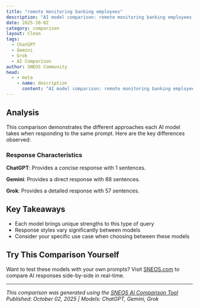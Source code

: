 ```yaml
---
title: "remote monitoring banking employees"
description: "AI model comparison: remote monitoring banking employees..."
date: 2025-10-02
category: comparison
layout: Clean
tags:
  - ChatGPT
  - Gemini
  - Grok
  - AI Comparison
author: SNEOS Community
head:
  - - meta
    - name: description
      content: "AI model comparison: remote monitoring banking employees..."
---
```


<ChatComparison
  title="remote monitoring banking employees"
  prompt="remote monitoring banking employees"
  :responses='{
    "ChatGPT": "Remote monitoring of banking employees involves the use of various technologies and practices to oversee the activities and productivity of employees who are working from home or other remote locations. This practice has gained traction, especially in the wake of the COVID-19 pandemic, where many financial institutions shifted to remote work models. Here are some aspects to consider regarding remote monitoring in the banking sector:\n\n### 1. **Technologies Used**:\n   - **Time Tracking Software**: Applications that help track hours spent on tasks, projects, or accounts.\n   - **Screen Monitoring**: Tools that can take snapshots or record screen activity to ensure employees are working on their assigned tasks.\n   - **Communication Monitoring**: Analysis of emails, chats, or recorded calls to ensure compliance and understand employee interactions.\n   - **Performance Dashboards**: Platforms that aggregate productivity metrics and display performance analytics for managers.\n\n### 2. **Reasons for Remote Monitoring**:\n   - **Compliance**: To ensure adherence to banking regulations and internal policies.\n   - **Productivity**: To assess employee performance and prevent slacking in a remote environment.\n   - **Security**: To monitor for any fraudulent activity or potential data breaches.\n   - **Support and Training**: To identify team members who may need further training or support.\n\n### 3. **Ethical Considerations**:\n   - **Privacy**: Employees may have concerns about being monitored, which necessitates transparent policies regarding what data is collected and how it will be used.\n   - **Trust and Morale**: Over-monitoring can lead to feelings of distrust and impact employee morale and productivity negatively.\n   - **Legal Compliance**: Banks must comply with laws relating to employee surveillance, data protection, and privacy (e.g., GDPR in Europe).\n\n### 4. **Best Practices**:\n   - **Clear Policies**: Establish clear guidelines that articulate the level and nature of monitoring, including data privacy considerations.\n   - **Employee Feedback**: Engage employees in discussions about monitoring practices to get their input and foster a sense of collaboration.\n   - **Focus on Outcomes**: Instead of monitoring every action, focus on delivering results and setting measurable performance goals.\n   - **Training**: Provide training for employees on how to use monitoring tools effectively and responsibly.\n\n### 5. **Challenges**:\n   - **Technology Limitations**: Not all banks have the same technological infrastructure, which can hinder effective monitoring.\n   - **Resistance**: Employees may resist monitoring practices, leading to tensions between management and staff.\n   - **Balancing Oversight and Autonomy**: Finding the right balance between keeping track of employees and allowing them the independence needed to work effectively.\n\n### Conclusion\nRemote monitoring in banking is a complex issue that involves balancing productivity and compliance needs with ethical considerations and employee wellbeing. A well-structured approach that incorporates transparent policies, technology, and a supportive culture can help banks manage their remote workforce effectively.",
    "Gemini": "Remote monitoring of banking employees is a complex issue with potential benefits and drawbacks. Here\u0027s a breakdown of the key aspects:\n\n**Why Banks Might Use Remote Monitoring:**\n\n*   **Security and Compliance:**\n    *   **Data Protection:** To prevent data breaches, leaks, and unauthorized access to sensitive customer information. Banks are heavily regulated and must adhere to strict data protection standards like GDPR, CCPA, and industry-specific rules (e.g., PCI DSS for payment card information).\n    *   **Fraud Prevention:** To detect and deter fraudulent activities by employees, especially in roles involving financial transactions.\n    *   **Insider Threat Mitigation:** To identify and address potential insider threats (e.g., disgruntled employees, those susceptible to bribery) who might compromise systems or data.\n    *   **Compliance with Regulations:** To ensure employees are adhering to banking regulations, ethical guidelines, and internal policies.\n*   **Productivity and Performance:**\n    *   **Tracking Activity:** To monitor employee activity levels and identify areas for improvement in efficiency.\n    *   **Time Management:** To ensure employees are working during their scheduled hours and not engaging in non-work-related activities.\n    *   **Performance Evaluation:** To collect data for performance reviews and identify top performers.\n    *   **Training and Coaching:** To identify skill gaps and provide targeted training or coaching based on observed performance.\n*   **Operational Efficiency:**\n    *   **Resource Allocation:** To optimize staffing levels and resource allocation based on workload and demand.\n    *   **Process Improvement:** To identify bottlenecks in workflows and improve overall operational efficiency.\n    *   **Audit Trails:** To maintain detailed records of employee actions for auditing and compliance purposes.\n\n**Types of Monitoring:**\n\n*   **System Monitoring:**\n    *   **Application Usage:** Tracking which applications employees use and how frequently.\n    *   **Website Activity:** Monitoring websites visited by employees.\n    *   **File Access:** Tracking which files employees access, modify, or share.\n    *   **Email Monitoring:** Monitoring employee email correspondence (subject to legal and ethical considerations).\n    *   **Screen Recording:** Recording employee screen activity, either continuously or triggered by specific events.\n    *   **Keystroke Logging:** Recording keystrokes entered by employees (often controversial due to privacy concerns).\n*   **Communication Monitoring:**\n    *   **Phone Call Recording:** Recording phone calls made by employees (with proper notification).\n    *   **Instant Messaging Monitoring:** Monitoring employee communication through instant messaging platforms.\n    *   **Video Conferencing Monitoring:** Monitoring video conferences.\n*   **Physical Monitoring:**\n    *   **Video Surveillance:** Using security cameras to monitor employee activity in physical locations (e.g., branch offices).\n    *   **Access Control Systems:** Tracking employee entry and exit times from buildings and restricted areas.\n*   **Data Loss Prevention (DLP) Systems:** These systems monitor data in use, in transit, and at rest to prevent sensitive information from leaving the bank\u0027s control.  They can block or flag suspicious activity like employees trying to copy files to USB drives or send sensitive data in emails.\n*   **Behavioral Analytics:** Using AI and machine learning to identify unusual or risky employee behavior patterns that might indicate fraud or policy violations.  This goes beyond simple monitoring to detect anomalies.\n\n**Ethical and Legal Considerations:**\n\n*   **Privacy:** Employee privacy is a major concern. Monitoring should be proportionate to the risk and the need, and employees should be informed about the extent of monitoring.\n*   **Transparency:** Employees should be fully informed about what activities are being monitored, why, and how the data is being used.  A clear monitoring policy is essential.\n*   **Consent:** In many jurisdictions, explicit consent from employees may be required before monitoring their activities.  This is especially true for intrusive monitoring like keystroke logging.\n*   **Legal Compliance:** Monitoring must comply with all applicable labor laws, privacy laws, and data protection regulations. Laws vary by country and state.  Consult with legal counsel is essential.\n*   **Discrimination:** Monitoring practices should not be discriminatory based on protected characteristics like race, gender, religion, or disability.\n*   **Employee Morale:** Excessive or intrusive monitoring can damage employee morale, trust, and productivity.\n*   **Purpose Limitation:** Data collected through monitoring should only be used for the specific purposes for which it was collected and not for other unrelated purposes.\n*   **Data Security:** Data collected through monitoring must be stored securely and protected from unauthorized access.\n*   **Right to Access:** Employees may have the right to access the data collected about them through monitoring.\n\n**Best Practices for Implementing Remote Monitoring:**\n\n1.  **Develop a Clear Policy:** Create a comprehensive written policy outlining the scope, purpose, and methods of monitoring.  Make sure the policy is easily accessible to all employees.\n2.  **Be Transparent:** Communicate the monitoring policy to employees clearly and transparently. Explain why monitoring is necessary and how the data will be used.\n3.  **Obtain Consent (Where Required):** Obtain informed consent from employees before implementing monitoring practices, especially for intrusive methods.\n4.  **Limit the Scope:** Only monitor activities that are directly related to job performance, security, or compliance. Avoid unnecessary or intrusive monitoring.\n5.  **Use Least Intrusive Methods:** Choose the least intrusive monitoring methods that are effective for achieving the desired goals.\n6.  **Regularly Review and Update:** Regularly review and update the monitoring policy and practices to ensure they remain relevant, effective, and compliant with legal requirements.\n7.  **Provide Training:** Provide training to employees on the monitoring policy and their rights.\n8.  **Establish a Grievance Procedure:** Establish a process for employees to raise concerns or complaints about monitoring practices.\n9.  **Secure Data Storage:** Store monitoring data securely and protect it from unauthorized access.\n10. **Consult with Legal Counsel:** Consult with legal counsel to ensure that all monitoring practices are compliant with applicable laws and regulations.\n11. **Focus on Outcomes, Not Just Activity:** Use monitoring data to improve employee performance and outcomes, not just to track activity levels.  Look for ways to coach and support employees.\n12. **Use Data Anonymization/Pseudonymization:**  When possible, anonymize or pseudonymize monitoring data to protect employee privacy.  For example, use aggregated data instead of individual employee data when analyzing productivity trends.\n\n**Alternatives to Intrusive Monitoring:**\n\n*   **Trust-Based Culture:** Build a culture of trust and accountability where employees are empowered to manage their own time and performance.\n*   **Clear Expectations and Goals:** Set clear expectations and goals for employees and provide them with the resources and support they need to succeed.\n*   **Regular Feedback and Coaching:** Provide regular feedback and coaching to employees to help them improve their performance.\n*   **Performance-Based Incentives:** Offer performance-based incentives to motivate employees and reward them for achieving their goals.\n*   **Security Awareness Training:** Conduct regular security awareness training to educate employees about data security risks and best practices.\n*   **Strong Access Controls:** Implement strong access controls to limit employee access to sensitive data and systems.\n*   **Regular Security Audits:** Conduct regular security audits to identify and address vulnerabilities in the bank\u0027s systems and processes.\n\n**In Conclusion:**\n\nRemote monitoring of banking employees is a complex issue with both potential benefits and drawbacks.  Banks need to carefully weigh the risks and benefits, consider the ethical and legal implications, and implement monitoring practices that are transparent, proportionate, and respectful of employee privacy.  Focusing on building a culture of trust, providing clear expectations, and offering regular feedback can be more effective than intrusive monitoring in many cases. Consulting with legal counsel and employee representatives is crucial to ensure compliance and build trust.\n",
    "Grok": "Remote monitoring of banking employees refers to the use of technology and tools to oversee and manage the activities, performance, and compliance of employees working in the banking sector, especially those working from home or in remote locations. Given the sensitive nature of financial data and the need for strict regulatory compliance in the banking industry, remote monitoring is often implemented to ensure security, productivity, and adherence to policies. Here are key aspects and considerations related to remote monitoring of banking employees:\n\n### 1. **Purpose of Remote Monitoring in Banking**\n   - **Security and Data Protection:** Banking employees often handle sensitive customer data (e.g., account details, transactions, personal information). Monitoring helps prevent data breaches, insider threats, and unauthorized access.\n   - **Regulatory Compliance:** Banks must comply with strict regulations such as GDPR, HIPAA (in the US for certain data), and other local financial laws. Monitoring ensures employees follow protocols for handling data and reporting suspicious activities (e.g., anti-money laundering policies).\n   - **Productivity and Performance:** Remote monitoring tools help track employee productivity, ensuring that work-from-home or hybrid employees meet performance targets.\n   - **Fraud Prevention:** Monitoring can detect unusual behavior or transactions that might indicate fraudulent activity by employees.\n   - **Customer Service Quality:** In roles involving customer interaction (e.g., call centers), monitoring ensures employees maintain professionalism and adhere to scripts or guidelines.\n\n### 2. **Tools and Technologies Used for Remote Monitoring**\n   - **Employee Monitoring Software:** Tools like Teramind, ActivTrak, or Hubstaff track keystrokes, screen activity, application usage, and time spent on tasks.\n   - **Access Control Systems:** Remote desktop protocols and VPNs with monitoring features ensure employees only access authorized systems and data.\n   - **Call and Chat Monitoring:** For customer-facing roles, banks may record calls, monitor live chats, or analyze email communications for quality assurance.\n   - **Behavior Analytics:** Advanced tools use AI to detect anomalies in employee behavior (e.g., unusual login times, data downloads, or transaction patterns).\n   - **Biometric and Identity Verification:** To prevent unauthorized access, banks may use facial recognition or multi-factor authentication for remote employees logging into systems.\n   - **Cloud-Based Compliance Tools:** Platforms like Smartsheet or custom banking software help ensure remote employees follow workflows and regulatory checklists.\n\n### 3. **Key Considerations for Remote Monitoring**\n   - **Privacy Concerns:** Monitoring must balance oversight with respecting employee privacy. Banks should avoid overly intrusive practices (e.g., webcam monitoring or personal device tracking) and focus on work-related activities.\n   - **Legal Compliance:** Laws on employee monitoring vary by country. For instance, in the EU, under GDPR, employees must be informed about monitoring practices and provide consent. In the US, federal and state laws (like the Electronic Communications Privacy Act) may apply.\n   - **Transparency:** Banks should clearly communicate monitoring policies to employees, explaining what is monitored, why, and how the data is used.\n   - **Data Security:** Monitoring tools should be secure to prevent third-party access to employee or customer data.\n   - **Employee Morale:** Excessive or invasive monitoring can lead to distrust and reduced morale. Banks should focus on supportive rather than punitive approaches.\n\n### 4. **Best Practices for Remote Monitoring in Banking**\n   - **Define Clear Policies:** Create a remote work and monitoring policy that outlines expectations, tools used, and the scope of monitoring.\n   - **Focus on Outcomes:** Emphasize performance metrics (e.g., completed transactions, resolved customer queries) rather than micromanaging every action.\n   - **Secure Communication Channels:** Use encrypted tools for remote communication and data sharing to protect sensitive information.\n   - **Regular Training:** Educate employees on security protocols, phishing risks, and compliance requirements to reduce the need for heavy-handed monitoring.\n   - **Periodic Reviews:** Assess the effectiveness of monitoring tools and policies regularly to ensure they align with organizational goals and legal standards.\n\n### 5. **Challenges of Remote Monitoring in Banking**\n   - **Balancing Privacy and Security:** Striking the right balance between monitoring for security and respecting employee privacy can be difficult.\n   - **Technology Costs:** Implementing and maintaining advanced monitoring tools can be expensive, especially for smaller banks.\n   - **Employee Resistance:** Workers may feel distrustful or demotivated if they perceive monitoring as excessive or unfair.\n   - **Cybersecurity Risks:** Monitoring tools themselves can become targets for hackers, potentially exposing sensitive data.\n\n### 6. **Future Trends**\n   - **AI and Machine Learning:** Advanced algorithms will likely play a larger role in detecting anomalies and predicting potential risks based on employee behavior.\n   - **Zero Trust Architecture:** Banks may adopt a \u0022never trust, always verify\u0022 approach, requiring continuous authentication and monitoring for all remote access.\n   - **Employee Wellness Tools:** Monitoring may expand to include tools that assess employee well-being and stress levels, helping banks support remote staff better.\n\nIn conclusion, remote monitoring of banking employees is a critical practice to ensure security, compliance, and productivity in an increasingly digital and remote work environment. However, it must be implemented thoughtfully, with clear communication, adherence to legal standards, and a focus on building trust with employees. If you\u0027re looking for specific tools, case studies, or policies, feel free to ask!"
  }'
  published-date="14:28"
/>

## Analysis

This comparison demonstrates the different approaches each AI model takes when responding to the same prompt. Here are the key differences observed:

### Response Characteristics

**ChatGPT**: Provides a concise response with 1 sentences. 

**Gemini**: Provides a direct response with 88 sentences. 

**Grok**: Provides a detailed response with 57 sentences. 

## Key Takeaways

- Each model brings unique strengths to this type of query
- Response styles vary significantly between models
- Consider your specific use case when choosing between these models

## Try This Comparison Yourself

Want to test these models with your own prompts? Visit [SNEOS.com](https://sneos.com) to compare AI responses side-by-side in real-time.

---

*This comparison was generated using the [SNEOS AI Comparison Tool](https://sneos.com)*
*Published: October 02, 2025 | Models: ChatGPT, Gemini, Grok*
